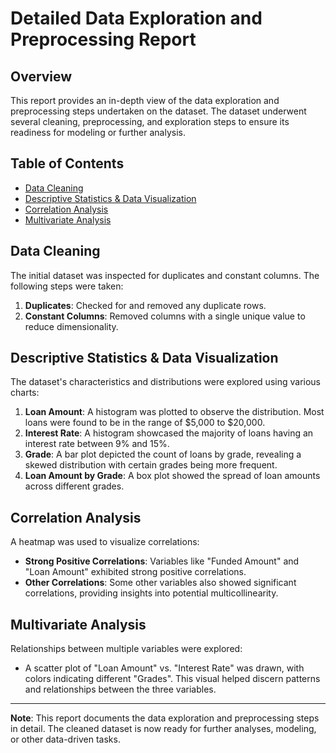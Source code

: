 # Detailed Data Exploration and Preprocessing Report

## Overview

This report provides an in-depth view of the data exploration and preprocessing steps undertaken on the dataset. The dataset underwent several cleaning, preprocessing, and exploration steps to ensure its readiness for modeling or further analysis.

## Table of Contents

- [Data Cleaning](#data-cleaning)
- [Descriptive Statistics & Data Visualization](#descriptive-statistics--data-visualization)
- [Correlation Analysis](#correlation-analysis)
- [Multivariate Analysis](#multivariate-analysis)

## Data Cleaning

The initial dataset was inspected for duplicates and constant columns. The following steps were taken:

1. **Duplicates**: Checked for and removed any duplicate rows.
2. **Constant Columns**: Removed columns with a single unique value to reduce dimensionality.

## Descriptive Statistics & Data Visualization

The dataset's characteristics and distributions were explored using various charts:

1. **Loan Amount**: A histogram was plotted to observe the distribution. Most loans were found to be in the range of $5,000 to $20,000.
2. **Interest Rate**: A histogram showcased the majority of loans having an interest rate between 9% and 15%.
3. **Grade**: A bar plot depicted the count of loans by grade, revealing a skewed distribution with certain grades being more frequent.
4. **Loan Amount by Grade**: A box plot showed the spread of loan amounts across different grades.

## Correlation Analysis

A heatmap was used to visualize correlations:

- **Strong Positive Correlations**: Variables like "Funded Amount" and "Loan Amount" exhibited strong positive correlations.
- **Other Correlations**: Some other variables also showed significant correlations, providing insights into potential multicollinearity.

## Multivariate Analysis

Relationships between multiple variables were explored:

- A scatter plot of "Loan Amount" vs. "Interest Rate" was drawn, with colors indicating different "Grades". This visual helped discern patterns and relationships between the three variables.

---

**Note**: This report documents the data exploration and preprocessing steps in detail. The cleaned dataset is now ready for further analyses, modeling, or other data-driven tasks.
